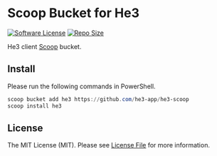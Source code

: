 # Scoop Bucket for He3

[![Software License][ico-license]](LICENSE.md)
[![Repo Size][ico-github-repo-size]][link-github-repo-size]

He3 client [Scoop][link-scoop] bucket.

## Install

Please run the following commands in PowerShell.

```powershell
scoop bucket add he3 https://github.com/he3-app/he3-scoop
scoop install he3
```

## License

The MIT License (MIT). Please see [License File](LICENSE.md) for more information.

[ico-license]: https://img.shields.io/badge/license-MIT-brightgreen.svg?style=flat-square
[ico-github-repo-size]: https://img.shields.io/github/repo-size/h8r-dev/he3-scoop?style=flat-square
[link-github-repo-size]: https://github.com/h8r-dev/he3-scoop/tree/main
[link-scoop]: https://scoop.sh

